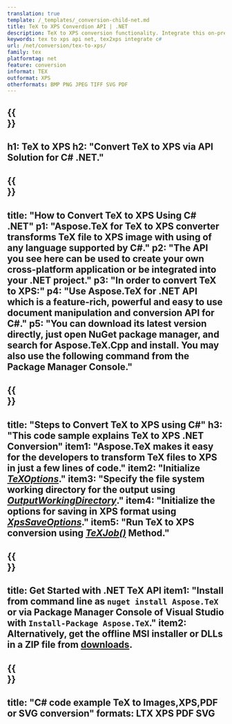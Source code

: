 ```yaml
---
translation: true
template: /_templates/_conversion-child-net.md
title: TeX to XPS Converdion API | .NET
description: TeX to XPS conversion functionality. Integrate this on-premise .NET library into your project or use cross-platform applications to convert TeX to XPS.
keywords: tex to xps api net, tex2xps integrate c#
url: /net/conversion/tex-to-xps/
family: tex
platformtag: net
feature: conversion
informat: TEX
outformat: XPS
otherformats: BMP PNG JPEG TIFF SVG PDF
---
```



{{<section banner>}}
---
h1: TeX to XPS
h2: "Convert TeX to XPS via API Solution for C# .NET."
---

{{<section overview>}}
---
title: "How to Convert TeX to XPS Using C# .NET"
p1: "Aspose.TeX for TeX to XPS converter transforms TeX file to XPS image with using of any language supported by C#."
p2: "The API you see here can be used to create your own cross-platform application or be integrated into your .NET project."
p3: "In order to convert TeX to XPS:"
p4: "Use Aspose.TeX for .NET API which is a feature-rich, powerful and easy to use document manipulation and conversion API for C#."
p5: "You can download its latest version directly, just open NuGet package manager, and search for Aspose.TeX.Cpp and install. You may also use the following command from the Package Manager Console."
---

{{<section feature1>}}
---
title: "Steps to Convert TeX to XPS using C#"
h3: "This code sample explains TeX to XPS .NET Conversion"
item1: "Aspose.TeX makes it easy for the developers to transform TeX files to XPS in just a few lines of code."
item2: "Initialize [*TeXOptions*](https://reference.aspose.com/tex/net/aspose.tex/texoptions/)."
item3: "Specify the file system working directory for the output using [*OutputWorkingDirectory*](https://reference.aspose.com/tex/net/aspose.tex/texoptions/outputworkingdirectory/)."
item4: "Initialize the options for saving in XPS format using [*XpsSaveOptions*](https://reference.aspose.com/tex/net/aspose.tex.presentation.image/xpssaveoptions/)."
item5: "Run TeX to XPS conversion using [*TeXJob()*](https://reference.aspose.com/tex/net/aspose.tex/texjob/) Method."
---

{{<section feature2>}}
---
title: Get Started with .NET TeX API
item1: "Install from command line as ```nuget install Aspose.TeX``` or via Package Manager Console of Visual Studio with ```Install-Package Aspose.TeX```."
item2: Alternatively, get the offline MSI installer or DLLs in a ZIP file from [downloads](https://releases.aspose.com/tex/net).
---

{{<section widget>}}
---
title: "C# code example TeX to Images,XPS,PDF or SVG conversion"
formats: LTX XPS PDF SVG
---